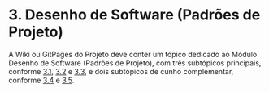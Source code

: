 # 3. Desenho de Software (Padrões de Projeto)

A Wiki ou GitPages do Projeto deve conter um tópico dedicado ao Módulo Desenho de Software (Padrões de Projeto), com três subtópicos principais, conforme [3.1](https://unbarqdsw2022-2.github.io/2022.2_G5_SoftSteakHouse/#/padroes-projeto/grasps), [3.2](https://unbarqdsw2022-2.github.io/2022.2_G5_SoftSteakHouse/#/padroes-projeto/gofs) e [3.3](https://unbarqdsw2022-2.github.io/2022.2_G5_SoftSteakHouse/#/padroes-projeto/modelagem_agil), e dois subtópicos de cunho complementar, conforme [3.4](https://unbarqdsw2022-2.github.io/2022.2_G5_SoftSteakHouse/#/padroes-projeto/iniciativas_extras) e [3.5](https://unbarqdsw2022-2.github.io/2022.2_G5_SoftSteakHouse/#/padroes-projeto/participacoes).